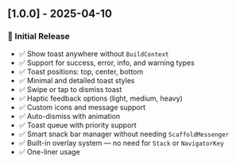 ## [1.0.0] - 2025-04-10

### 🎉 Initial Release

- ✅ Show toast anywhere without `BuildContext`
- ✅ Support for success, error, info, and warning types
- ✅ Toast positions: top, center, bottom
- ✅ Minimal and detailed toast styles
- ✅ Swipe or tap to dismiss toast
- ✅ Haptic feedback options (light, medium, heavy)
- ✅ Custom icons and message support
- ✅ Auto-dismiss with animation
- ✅ Toast queue with priority support
- ✅ Smart snack bar manager without needing `ScaffoldMessenger`
- ✅ Built-in overlay system — no need for `Stack` or `NavigatorKey`
- ✅ One-liner usage